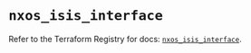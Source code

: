 # `nxos_isis_interface`

Refer to the Terraform Registry for docs: [`nxos_isis_interface`](https://registry.terraform.io/providers/ciscodevnet/nxos/0.5.10/docs/resources/isis_interface).

